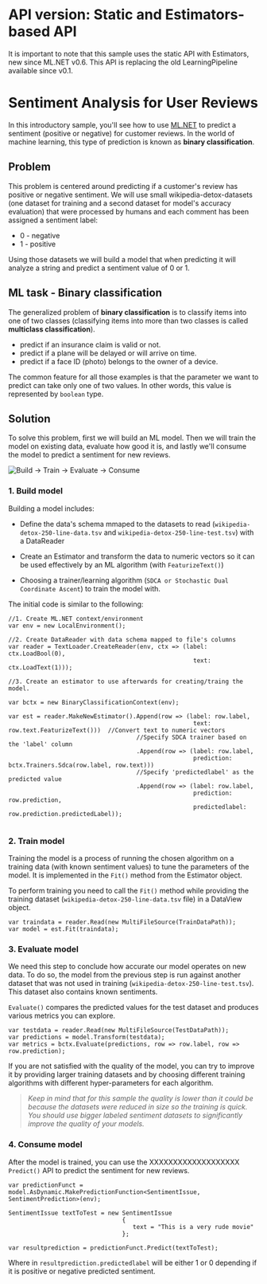 # API version: Static and Estimators-based API
It is important to note that this sample uses the static API with Estimators, new since ML.NET v0.6.
This API is replacing the old LearningPipeline available since v0.1.

# Sentiment Analysis for User Reviews
In this introductory sample, you'll see how to use [ML.NET](https://www.microsoft.com/net/learn/apps/machine-learning-and-ai/ml-dotnet) to predict a sentiment (positive or negative) for customer reviews. In the world of machine learning, this type of prediction is known as **binary classification**.

## Problem
This problem is centered around predicting if a customer's review has positive or negative sentiment. We will use small wikipedia-detox-datasets (one dataset for training and a second dataset for model's accuracy evaluation) that were processed by humans and each comment has been assigned a sentiment label: 
* 0 - negative
* 1 - positive

Using those datasets we will build a model that when predicting it will analyze a string and predict a sentiment value of 0 or 1.

## ML task - Binary classification
The generalized problem of **binary classification** is to classify items into one of two classes (classifying items into more than two classes is called **multiclass classification**).

* predict if an insurance claim is valid or not.
* predict if a plane will be delayed or will arrive on time.
* predict if a face ID (photo) belongs to the owner of a device.

The common feature for all those examples is that the parameter we want to predict can take only one of two values. In other words, this value is represented by `boolean` type.

## Solution
To solve this problem, first we will build an ML model. Then we will train the model on existing data, evaluate how good it is, and lastly we'll consume the model to predict a sentiment for new reviews.

![Build -> Train -> Evaluate -> Consume](https://github.com/dotnet/machinelearning-samples/raw/master/samples/getting-started/shared_content/modelpipeline.png)

### 1. Build model

Building a model includes: 

* Define the data's schema mmaped to the datasets to read (`wikipedia-detox-250-line-data.tsv` and `wikipedia-detox-250-line-test.tsv`) with a DataReader

* Create an Estimator and transform the data to numeric vectors so it can be used effectively by an ML algorithm (with `FeaturizeText()`)

* Choosing a trainer/learning algorithm (`SDCA or Stochastic Dual Coordinate Ascent`) to train the model with. 

The initial code is similar to the following:

```CSharp
//1. Create ML.NET context/environment
var env = new LocalEnvironment();

//2. Create DataReader with data schema mapped to file's columns
var reader = TextLoader.CreateReader(env, ctx => (label: ctx.LoadBool(0),
                                                    text: ctx.LoadText(1)));

//3. Create an estimator to use afterwards for creating/traing the model.

var bctx = new BinaryClassificationContext(env);

var est = reader.MakeNewEstimator().Append(row => (label: row.label,
                                                    text: row.text.FeaturizeText()))  //Convert text to numeric vectors 
                                    //Specify SDCA trainer based on the 'label' column
                                    .Append(row => (label: row.label,
                                                    prediction: bctx.Trainers.Sdca(row.label, row.text)))
                                    //Specify 'predictedlabel' as the predicted value
                                    .Append(row => (label: row.label,
                                                    prediction: row.prediction,
                                                    predictedlabel: row.prediction.predictedLabel));


```

### 2. Train model
Training the model is a process of running the chosen algorithm on a training data (with known sentiment values) to tune the parameters of the model. It is implemented in the `Fit()` method from the Estimator object. 

To perform training you need to call the `Fit()` method while providing the training dataset (`wikipedia-detox-250-line-data.tsv` file) in a DataView object.

```CSharp
var traindata = reader.Read(new MultiFileSource(TrainDataPath));            
var model = est.Fit(traindata);
```

### 3. Evaluate model
We need this step to conclude how accurate our model operates on new data. To do so, the model from the previous step is run against another dataset that was not used in training (`wikipedia-detox-250-line-test.tsv`). This dataset also contains known sentiments. 

`Evaluate()` compares the predicted values for the test dataset and produces various metrics you can explore.

```CSharp
var testdata = reader.Read(new MultiFileSource(TestDataPath));
var predictions = model.Transform(testdata);
var metrics = bctx.Evaluate(predictions, row => row.label, row => row.prediction);
```

If you are not satisfied with the quality of the model, you can try to improve it by providing larger training datasets and by choosing different training algorithms with different hyper-parameters for each algorithm.

>*Keep in mind that for this sample the quality is lower than it could be because the datasets were reduced in size so the training is quick. You should use bigger labeled sentiment datasets to significantly improve the quality of your models.*

### 4. Consume model
After the model is trained, you can use the XXXXXXXXXXXXXXXXXXX `Predict()` API to predict the sentiment for new reviews. 

```CSharp
var predictionFunct = model.AsDynamic.MakePredictionFunction<SentimentIssue, SentimentPrediction>(env);

SentimentIssue textToTest = new SentimentIssue
                                {
                                   text = "This is a very rude movie"
                                };

var resultprediction = predictionFunct.Predict(textToTest);
```

Where in `resultprediction.predictedlabel` will be either 1 or 0 depending if it is positive or negative predicted sentiment.
